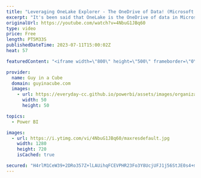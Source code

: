 ```yaml
---
title: "Leveraging OneLake Explorer - The OneDrive of Data! (Microsoft Fabric)"
excerpt: "It's been said that OneLake is the OneDrive of data in Microsoft Fabric! OneLake Explorer makes that even more so. Patrick walks you through how this works and how you can leverage it today!  OneLake File Explorer https://learn.microsoft.com/fabric/onelake/onelake-file-explorer  📢 Become a member: https://guyinacu.be/membership"
originalUrl: https://youtube.com/watch?v=4NbuG1JBq60
type: video
price: Free
length: PT5M33S
publishedDateTime: 2023-07-11T15:00:02Z
heat: 57

featuredContent: "<iframe width=\"800\" height=\"500\" frameborder=\"0\" src=\"https://www.youtube.com/embed/4NbuG1JBq60\" allow=\"accelerometer; autoplay; encrypted-media; gyroscope; picture-in-picture\" allowfullscreen></iframe>"

provider:
  name: Guy in a Cube
  domain: guyinacube.com
  images:
    - url: https://everyday-cc.github.io/powerbi/assets/images/organizations/guyinacube.com-50x50.jpg
      width: 50
      height: 50

topics:
  - Power BI

images:
  - url: https://i.ytimg.com/vi/4NbuG1JBq60/maxresdefault.jpg
    width: 1280
    height: 720
    isCached: true

secured: "H4rlM1CeW39+2DRo357Z+lLAUihqFCEVPHR23Fo3Y8UcjUFJ1j56StJE0s4+mbsD7suiDEG3oFAe+HuoiqQVfS+34WIGem/TOgC2H3WFdsg6YR6WwSp2Oybx02Wj953WPH3Fcv1z7xRPTsqc1Im1Gki24hWumS2KS31hLHbu62iDKxwBDVkaBQWQ5X3qiHmjI/Or2TysBztyAmdtBHGFluaeHbPjDJ8bO5++lUQ02WYk/sEL/oU3WwLrUBKfpOWe0hXWYb/RGApX/zu5Sy/z3CPPeGj35zFzdEQfmt5xxbYdDvso0x0dWM2dLvraVNbFHaFn5dShqVtsKZBPrREoZdEjoL7gyqSyggMJoSQuMj0MMX5aGqw4xbOkUX5PZxTvNVsSlhzJG1hqzek5/ZbcV/0xvKAErBUNYo05O4Z6WIk=;m+KKaZ535d2pVL3lA/OzKA=="
---
```


